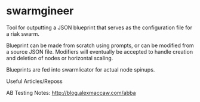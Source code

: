swarmgineer
============

Tool for outputting a JSON blueprint that serves as the  configuration file for a riak swarm.  

Blueprint can be made from scratch using prompts, or can be modified from a source JSON file.  Modifiers will eventually be accepted to handle creation and deletion of nodes or horizontal scaling.

Blueprints are fed into swarmlicator for actual node spinups.

Useful Articles/Reposs

AB Testing Notes:
http://blog.alexmaccaw.com/abba

